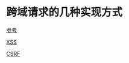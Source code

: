# 跨域请求的几种实现方式

[参考](http://www.jianshu.com/p/a63c29e0c863)

[XSS](http://blog.csdn.net/smstong/article/details/43561607)

[CSRF](http://www.doit.com.cn/p/81470.html)